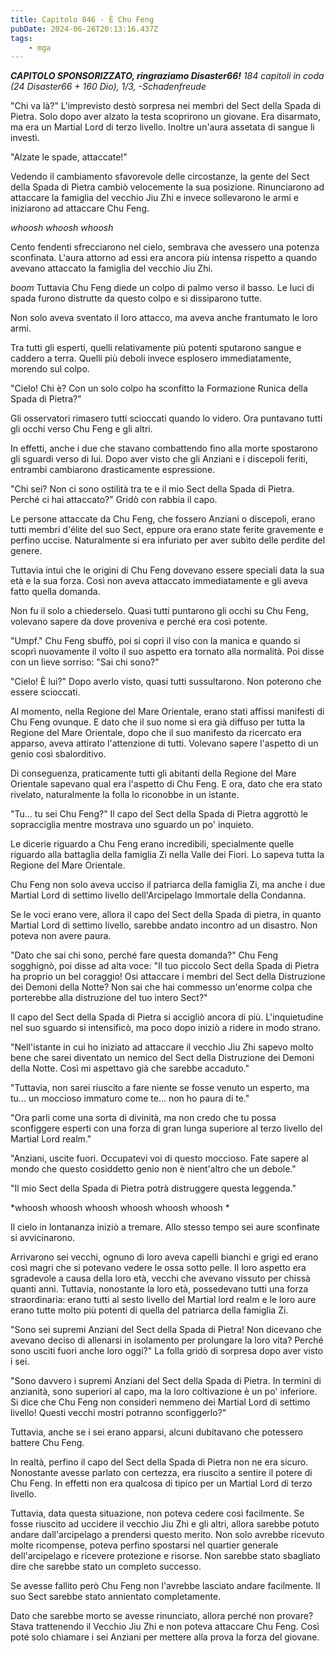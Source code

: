 ```yaml
---
title: Capitolo 846 - È Chu Feng
pubDate: 2024-06-26T20:13:16.437Z
tags:
    - mga
---
```



<em><strong>CAPITOLO SPONSORIZZATO, ringraziamo Disaster66!</strong>
184 capitoli in coda (24 Disaster66 + 160 Dio), 1/3,
-Schadenfreude</em>


"Chi va là?" L'imprevisto destò sorpresa nei membri del Sect della Spada di Pietra. Solo dopo aver alzato la testa scoprirono un giovane. Era disarmato, ma era un Martial Lord di terzo livello. Inoltre un'aura assetata di sangue li investì.


"Alzate le spade, attaccate!"


Vedendo il cambiamento sfavorevole delle circostanze, la gente del Sect della Spada di Pietra cambiò velocemente la sua posizione. Rinunciarono ad attaccare la famiglia del vecchio Jiu Zhi e invece sollevarono le armi e iniziarono ad attaccare Chu Feng.


*whoosh whoosh whoosh*


Cento fendenti sfrecciarono nel cielo, sembrava che avessero una potenza sconfinata. L'aura attorno ad essi era ancora più intensa rispetto a quando avevano attaccato la famiglia del vecchio Jiu Zhi.


*boom* Tuttavia Chu Feng diede un colpo di palmo verso il basso. Le luci di spada furono distrutte da questo colpo e si dissiparono tutte.


Non solo aveva sventato il loro attacco, ma aveva anche frantumato le loro armi.


Tra tutti gli esperti, quelli relativamente più potenti sputarono sangue e caddero a terra. Quelli più deboli invece esplosero immediatamente, morendo sul colpo.


"Cielo! Chi è? Con un solo colpo ha sconfitto la Formazione Runica della Spada di Pietra?"


Gli osservatori rimasero tutti scioccati quando lo videro. Ora puntavano tutti gli occhi verso Chu Feng e gli altri.


In effetti, anche i due che stavano combattendo fino alla morte spostarono gli sguardi verso di lui. Dopo aver visto che gli Anziani e i discepoli feriti, entrambi cambiarono drasticamente espressione.


"Chi sei? Non ci sono ostilità tra te e il mio Sect della Spada di Pietra. Perché ci hai attaccato?" Gridò con rabbia il capo.


Le persone attaccate da Chu Feng, che fossero Anziani o discepoli, erano tutti membri d'élite del suo Sect, eppure ora erano state ferite gravemente e perfino uccise. Naturalmente si era infuriato per aver subìto delle perdite del genere.


Tuttavia intuì che le origini di Chu Feng dovevano essere speciali data la sua età e la sua forza. Così non aveva attaccato immediatamente e gli aveva fatto quella domanda.


Non fu il solo a chiederselo. Quasi tutti puntarono gli occhi su Chu Feng, volevano sapere da dove proveniva e perché era così potente.


"Umpf." Chu Feng sbuffò, poi si coprì il viso con la manica e quando si scoprì nuovamente il volto il suo aspetto era tornato alla normalità. Poi disse con un lieve sorriso: "Sai chi sono?"


"Cielo! È lui?" Dopo averlo visto, quasi tutti sussultarono. Non poterono che essere scioccati.


Al momento, nella Regione del Mare Orientale, erano stati affissi manifesti di Chu Feng ovunque. E dato che il suo nome si era già diffuso per tutta la Regione del Mare Orientale, dopo che il suo manifesto da ricercato era apparso, aveva attirato l'attenzione di tutti. Volevano sapere l'aspetto di un genio così sbalorditivo.


Di conseguenza, praticamente tutti gli abitanti della Regione del Mare Orientale sapevano qual era l'aspetto di Chu Feng. E ora, dato che era stato rivelato, naturalmente la folla lo riconobbe in un istante.


"Tu... tu sei Chu Feng?" Il capo del Sect della Spada di Pietra aggrottò le sopracciglia mentre mostrava uno sguardo un po' inquieto.


Le dicerie riguardo a Chu Feng erano incredibili, specialmente quelle riguardo alla battaglia della famiglia Zi nella Valle dei Fiori. Lo sapeva tutta la Regione del Mare Orientale.


Chu Feng non solo aveva ucciso il patriarca della famiglia Zi, ma anche i due Martial Lord di settimo livello dell'Arcipelago Immortale della Condanna.


Se le voci erano vere, allora il capo del Sect della Spada di pietra, in quanto Martial Lord di settimo livello, sarebbe andato incontro ad un disastro. Non poteva non avere paura.


"Dato che sai chi sono, perché fare questa domanda?" Chu Feng sogghignò, poi disse ad alta voce: "Il tuo piccolo Sect della Spada di Pietra ha proprio un bel coraggio! Osi attaccare i membri del Sect della Distruzione dei Demoni della Notte? Non sai che hai commesso un'enorme colpa che porterebbe alla distruzione del tuo intero Sect?"


Il capo del Sect della Spada di Pietra si accigliò ancora di più. L'inquietudine nel suo sguardo si intensificò, ma poco dopo iniziò a ridere in modo strano.


"Nell'istante in cui ho iniziato ad attaccare il vecchio Jiu Zhi sapevo molto bene che sarei diventato un nemico del Sect della Distruzione dei Demoni della Notte. Così mi aspettavo già che sarebbe accaduto."


"Tuttavia, non sarei riuscito a fare niente se fosse venuto un esperto, ma tu... un moccioso immaturo come te... non ho paura di te."


"Ora parli come una sorta di divinità, ma non credo che tu possa sconfiggere esperti con una forza di gran lunga superiore al terzo livello del Martial Lord realm."


"Anziani, uscite fuori. Occupatevi voi di questo moccioso. Fate sapere al mondo che questo cosiddetto genio non è nient'altro che un debole."


"Il mio Sect della Spada di Pietra potrà distruggere questa leggenda."


*whoosh whoosh  whoosh  whoosh  whoosh  whoosh *


Il cielo in lontananza iniziò a tremare. Allo stesso tempo sei aure sconfinate si avvicinarono.


Arrivarono sei vecchi, ognuno di loro aveva capelli bianchi e grigi ed erano così magri che si potevano vedere le ossa sotto pelle. Il loro aspetto era sgradevole a causa della loro età, vecchi che avevano vissuto per chissà quanti anni. Tuttavia, nonostante la loro età, possedevano tutti una forza straordinaria: erano tutti al sesto livello del Martial lord realm e le loro aure erano tutte molto più potenti di quella del patriarca della famiglia Zi.


"Sono sei supremi Anziani del Sect della Spada di Pietra! Non dicevano che avevano deciso di allenarsi in isolamento per prolungare la loro vita? Perché sono usciti fuori anche loro oggi?" La folla gridò di sorpresa dopo aver visto i sei.


"Sono davvero i supremi Anziani del Sect della Spada di Pietra. In termini di anzianità, sono superiori al capo, ma la loro coltivazione è un po' inferiore. Si dice che Chu Feng non consideri nemmeno dei Martial Lord di settimo livello! Questi vecchi mostri potranno sconfiggerlo?"


Tuttavia, anche se i sei erano apparsi, alcuni dubitavano che potessero battere Chu Feng.


In realtà, perfino il capo del Sect della Spada di Pietra non ne era sicuro. Nonostante avesse parlato con certezza, era riuscito a sentire il potere di Chu Feng. In effetti non era qualcosa di tipico per un Martial Lord di terzo livello.


Tuttavia, data questa situazione, non poteva cedere così facilmente. Se fosse riuscito ad uccidere il vecchio Jiu Zhi e gli altri, allora sarebbe potuto andare dall'arcipelago a prendersi questo merito. Non solo avrebbe ricevuto molte ricompense, poteva perfino spostarsi nel quartier generale dell'arcipelago e ricevere protezione e risorse. Non sarebbe stato sbagliato dire che sarebbe stato un completo successo.


Se avesse fallito però Chu Feng non l'avrebbe lasciato andare facilmente. Il suo Sect sarebbe stato annientato completamente.


Dato che sarebbe morto se avesse rinunciato, allora perché non provare? Stava trattenendo il Vecchio Jiu Zhi e non poteva attaccare Chu Feng. Così poté solo chiamare i sei Anziani per mettere alla prova la forza del giovane.
                                


                                




